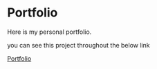 # Portfolio
Here is my personal portfolio.

you can see this project throughout the below link

[Portfolio](https://morshedmasud.github.io/Portfolio/)
